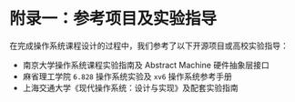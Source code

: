# 附录一：参考项目及实验指导

在完成操作系统课程设计的过程中，我们参考了以下开源项目或高校实验指导：

- 南京大学操作系统课程实验指南及 Abstract Machine 硬件抽象层接口
- 麻省理工学院 `6.828` 操作系统实验及 `xv6` 操作系统参考手册
- 上海交通大学《现代操作系统：设计与实现》及配套实验指南
